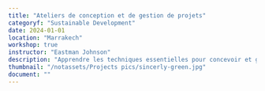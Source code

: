 ```yaml
---
title: "Ateliers de conception et de gestion de projets"
categoryf: "Sustainable Development"
date: 2024-01-01
location: "Marrakech"
workshop: true
instructor: "Eastman Johnson"
description: "Apprendre les techniques essentielles pour concevoir et gérer des projets durables."
thumbnail: "/notassets/Projects pics/sincerly-green.jpg"
document: ""
---
```


